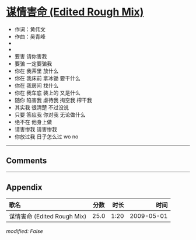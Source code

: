 # [谋情害命 (Edited Rough Mix)](https://music.163.com/song?id=473058078)

* 作词：黄伟文
* 作曲：吴青峰
*
*
* 要害 请你害我
* 要骗 一定要骗我
* 你在 我茶里 放什么
* 你在 我床前 拿冰锄 要干什么
* 你在 我房间 找什么
* 你在 我车底 装上的 又是什么
* 随你 陷害我 虐待我 掏空我 榨干我
* 其实我 很清楚 不过没说
* 只要 答应我 你对我 无论做什么
* 绝不在 他身上做
* 请害惨我 请害惨我
* 你放过我 日子怎么过 wo no


---

## Comments


---

## Appendix

|歌名|分数|时长|时间|
|:---|:---:|---:|---:|
|谋情害命 (Edited Rough Mix)|25.0|1:20|2009-05-01

*modified: False*